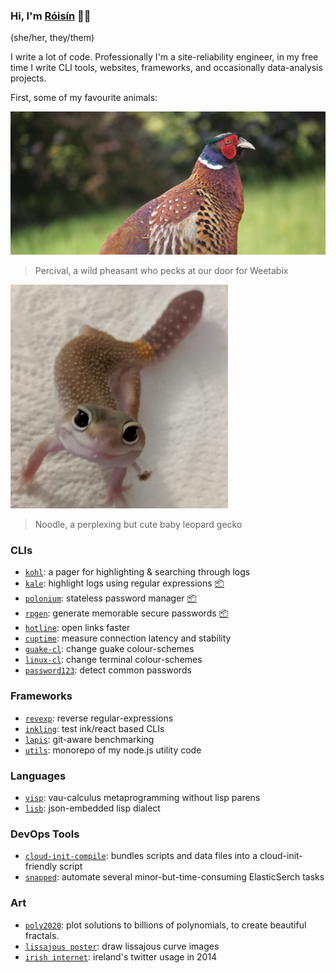 ### Hi, I'm [Róisín](https://www.nameshouts.com/names/all-languages/pronounce-roisin) 🏳️‍🌈

(she/her, they/them)

I write a lot of code. Professionally I'm a site-reliability engineer, in my free time I write CLI tools, websites, frameworks, and occasionally data-analysis projects.

First, some of my favourite animals:

![a pheasant](https://raw.githubusercontent.com/rgrannell1/rgrannell1/master/percival.png)

> Percival, a wild pheasant who pecks at our door for Weetabix 

![a smiling gecko](https://raw.githubusercontent.com/rgrannell1/rgrannell1/master/noodle.png)

> Noodle, a perplexing but cute baby leopard gecko

### CLIs

- [`kohl`](https://github.com/rgrannell1/kohl): a pager for highlighting & searching through logs
- [`kale`](https://github.com/rgrannell1/kale): highlight logs using regular expressions [📦](https://snapcraft.io/kale)
- [`polonium`](https://github.com/rgrannell1/polonium): stateless password manager [📦](https://snapcraft.io/polonium)
- [`rpgen`](https://github.com/rgrannell1/rpgen): generate memorable secure passwords [📦](https://snapcraft.io/rpgen)
- [`hotline`](https://github.com/rgrannell1/hotline): open links faster
- [`cuptime`](https://github.com/rgrannell1/cuptime): measure connection latency and stability
- [`guake-cl`](https://github.com/rgrannell1/guake-cl): change guake colour-schemes
- [`linux-cl`](https://github.com/rgrannell1/linux-cl): change terminal colour-schemes
- [`password123`](https://github.com/rgrannell1/password123.js): detect common passwords

### Frameworks

- [`revexp`](https://github.com/rgrannell1/revexp): reverse regular-expressions
- [`inkling`](https://github.com/rgrannell1/inkling): test ink/react based CLIs
- [`lapis`](https://github.com/rgrannell1/lapis): git-aware benchmarking
- [`utils`](https://github.com/rgrannell1/utils): monorepo of my node.js utility code

### Languages

- [`visp`](https://github.com/rgrannell1/visp): vau-calculus metaprogramming without lisp parens
- [`lisb`](https://github.com/rgrannell1/lisb): json-embedded lisp dialect


### DevOps Tools

- [`cloud-init-compile`](https://github.com/rgrannell1/cloud-init-compile): bundles scripts and data files into a cloud-init-friendly script
- [`snapped`](https://github.com/rgrannell1/snapped): automate several minor-but-time-consuming ElasticSerch tasks

### Art

- [`poly2020`](https://github.com/rgrannell1/poly2020): plot solutions to billions of polynomials, to create beautiful fractals.
- [`lissajous poster`](https://github.com/rgrannell1/lissajous-poster): draw lissajous curve images
- [`irish internet`](https://github.com/rgrannell1/irish-internet): ireland's twitter usage in 2014
